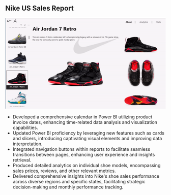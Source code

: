 ## Nike US Sales Report   

<p align="center"> <img width="1000" src="https://github.com/gentallman/Nike-US-Sales/blob/25b1fb51774f0778a094c36d16137cbbed3a8b3c/assest/report.gif">
 </p>


- Developed a comprehensive calendar in Power BI utilizing product invoice dates, enhancing time-related data analysis and visualization capabilities.
- Updated Power BI proficiency by leveraging new features such as cards and slicers, introducing captivating visual elements and improving data interpretation.
- Integrated navigation buttons within reports to facilitate seamless transitions between pages, enhancing user experience and insights retrieval.
- Produced detailed analytics on individual shoe models, encompassing sales prices, reviews, and other relevant metrics.
- Delivered comprehensive insights into Nike's shoe sales performance across diverse regions and specific states, facilitating strategic decision-making and monthly performance tracking.
